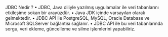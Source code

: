   JDBC Nedir ?
•	JDBC, Java diliyle yazılmış uygulamalar ile veri tabanlarını etkileşime sokan bir arayüzdür.
•	Java JDK içinde varsayılan olarak gelmektedir.
•	JDBC API ile PostgreSQL, MySQL, Oracle Database ve Microsoft SQLServer bağlantısı sağlanır. 
•	JDBC API ile bu veri tabanlarında sorgu, veri ekleme, güncelleme ve silme işlemlerini yapabiliriz.
